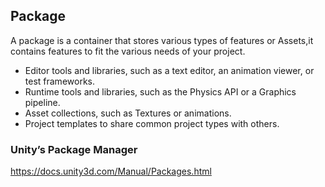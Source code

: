 ## Package

A package is a container that stores various types of features or Assets,it contains features to fit the various needs of your project.
- Editor tools and libraries, such as a text editor, an animation viewer, or test frameworks.
- Runtime tools and libraries, such as the Physics API or a Graphics pipeline.
- Asset collections, such as Textures or animations.
- Project templates to share common project types with others.

### Unity’s Package Manager
https://docs.unity3d.com/Manual/Packages.html
